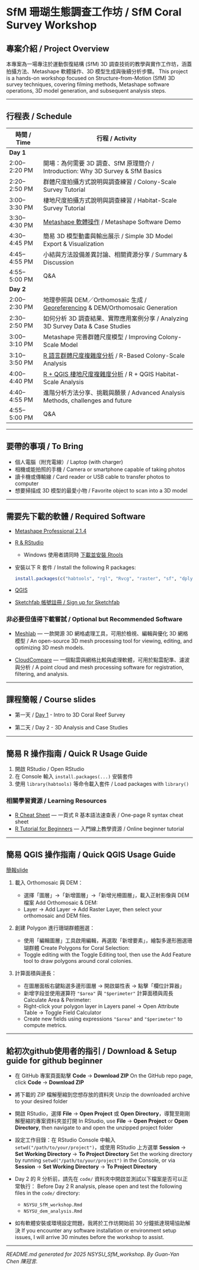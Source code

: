 # SfM 珊瑚生態調查工作坊 / SfM Coral Survey Workshop

## 專案介紹 / Project Overview

本專案為一場專注於運動恢復結構 (SfM) 3D 調查技術的教學與實作工作坊，涵蓋拍攝方法、Metashape 軟體操作、3D 模型生成與後續分析步驟。
This project is a hands-on workshop focused on Structure-from-Motion (SfM) 3D survey techniques, covering filming methods, Metashape software operations, 3D model generation, and subsequent analysis steps.

---

## 行程表 / Schedule

| 時間 / Time    | 行程 / Activity                                                                                          |
| ------------ | ------------------------------------------------------------------------------------------------------ |
| **Day 1**    |                                                                                                        |
| 2:00–2:20 PM | 開場：為何需要 3D 調查、SfM 原理簡介 / Introduction: Why 3D Survey & SfM Basics                 |
| 2:20–2:50 PM | 群體尺度拍攝方式說明與調查練習 / Colony-Scale Survey Tutorial                       |
| 3:00–3:30 PM | 棲地尺度拍攝方式說明與調查練習 / Habitat-Scale Survey Tutorial                         |
| 3:30–4:30 PM | [Metashape 軟體操作](docs/NSYSU-MetashapeSOP-2505.pdf) / Metashape Software Demo                            |
| 4:30–4:45 PM | 簡易 3D 模型動畫與輸出展示 / Simple 3D Model Export & Visualization                     |
| 4:45–4:55 PM | 小結與方法設備差異討論、相關資源分享 / Summary & Discussion                                                              |
| 4:55–5:00 PM | Q\&A                                                                                                   |
| **Day 2**    |                                                                                                        |
| 2:00–2:30 PM | 地理參照與 DEM／Orthomosaic 生成 / [Georeferencing](docs/NSYSU-georeference.pdf) & DEM/Orthomosaic Generation       |
| 2:30–2:50 PM | 如何分析 3D 調查結果、實際應用案例分享 / Analyzing 3D Survey Data & Case Studies |
| 3:00–3:10 PM | Metashape 完善群體尺度模型 / Improving Colony-Scale Model                   |
| 3:10–3:50 PM | [R 語言群體尺度複雜度分析](code/NSYSU_SfM_workshop.md) / R-Based Colony-Scale Analysis                     |
| 4:00–4:40 PM | [R + QGIS 棲地尺度複雜度分析](code/NSYSU_dem_analysis.md) / R + QGIS Habitat-Scale Analysis                 |
| 4:40–4:55 PM | 進階分析方法分享、挑戰與願景 / Advanced Analysis Methods, challenges and future                                                                   |
| 4:55–5:00 PM | Q\&A                                                                                                   |

---

## 要帶的事項 / To Bring

* 個人電腦（附充電線）/ Laptop (with charger)
* 相機或能拍照的手機 / Camera or smartphone capable of taking photos
* 讀卡機或傳輸線 / Card reader or USB cable to transfer photos to computer
* 想要掃描成 3D 模型的最愛小物 / Favorite object to scan into a 3D model

---

## 需要先下載的軟體 / Required Software

* [Metashape Professional 2.1.4](https://www.agisoft.com/downloads/installer/)
* [R & RStudio](https://posit.co/download/rstudio-desktop/)

  * Windows 使用者請同時 [下載並安裝 Rtools](https://cran.r-project.org/bin/windows/Rtools/)
* 安裝以下 R 套件 / Install the following R packages:

  ```r
  install.packages(c("habtools", "rgl", "Rvcg", "raster", "sf", "dplyr", "ggplot2"))
  ```
* [QGIS](https://qgis.org/en/site/forusers/download.html)
* [Sketchfab 帳號註冊 / Sign up for Sketchfab](https://sketchfab.com/signup)

### 非必要但值得下載嘗試 / Optional but Recommended Software

* [Meshlab](https://www.meshlab.net/) — 一款開源 3D 網格處理工具，可用於檢視、編輯與優化 3D 網格模型 / An open-source 3D mesh processing tool for viewing, editing, and optimizing 3D mesh models.

* [CloudCompare](https://www.danielgm.net/cc/) — 一個點雲與網格比較與處理軟體，可用於點雲配準、濾波與分析 / A point cloud and mesh processing software for registration, filtering, and analysis.

---

## 課程簡報 / Course slides

* 第一天 / [Day 1](docs/DAY1-3Dreef_survey_intro.pdf) - Intro to 3D Coral Reef Survey

* 第二天 / Day 2 - 3D Analysis and Case Studies

---

## 簡易 R 操作指南 / Quick R Usage Guide

1. 開啟 RStudio / Open RStudio
2. 在 Console 輸入 `install.packages(...)` 安裝套件
3. 使用 `library(habtools)` 等命令載入套件 / Load packages with `library()`

### 相關學習資源 / Learning Resources

* [R Cheat Sheet](https://iqss.github.io/dss-workshops/R/Rintro/base-r-cheat-sheet.pdf) — 一頁式 R 基本語法速查表 / One-page R syntax cheat sheet
* [R Tutorial for Beginners](https://www.w3schools.com/r/default.asp) — 入門線上教學資源 / Online beginner tutorial

---

## 簡易 QGIS 操作指南 / Quick QGIS Usage Guide

[簡報slide](docs/NSYSU-QGIS-guide.pdf)

1. 載入 Orthomosaic 與 DEM：

   * 選擇「圖層」→「新增圖層」→「新增光柵圖層」，載入正射影像與 DEM 檔案
     Add Orthomosaic & DEM:
   * Layer → Add Layer → Add Raster Layer, then select your orthomosaic and DEM files.

2. 創建 Polygon 進行珊瑚群體圈選：

   * 使用「編輯圖層」工具啟用編輯，再選取「新增要素」，繪製多邊形圈選珊瑚群體
     Create Polygons for Coral Selection:
   * Toggle editing with the Toggle Editing tool, then use the Add Feature tool to draw polygons around coral colonies.

3. 計算面積與邊長：

   * 在圖層面板右鍵點選多邊形圖層 → 開啟屬性表 → 點擊「欄位計算器」
   * 新增字段並使用運算符 `"$area"` 與 `"$perimeter"` 計算面積與周長
     Calculate Area & Perimeter:
   * Right-click your polygon layer in Layers panel → Open Attribute Table → Toggle Field Calculator
   * Create new fields using expressions `"$area"` and `"$perimeter"` to compute metrics.

---

## 給初次github使用者的指引 / Download & Setup guide for github beginner

* 在 GitHub 專案頁面點擊 **Code** → **Download ZIP**
  On the GitHub repo page, click **Code** → **Download ZIP**

* 將下載的 ZIP 檔解壓縮到您想存放的資料夾
  Unzip the downloaded archive to your desired folder

* 開啟 RStudio，選擇 **File** → **Open Project** 或 **Open Directory**，導覽至剛剛解壓縮的專案資料夾並打開
  In RStudio, use **File** → **Open Project** or **Open Directory**, then navigate to and open the unzipped project folder

* 設定工作目錄：在 RStudio Console 中輸入 `setwd("/path/to/your/project")`，或使用 RStudio 上方選單 **Session** → **Set Working Directory** → **To Project Directory**
  Set the working directory by running `setwd("/path/to/your/project")` in the Console, or via **Session** → **Set Working Directory** → **To Project Directory**

* Day 2 的 R 分析前，請先在 `code/` 資料夾中開啟並測試以下檔案是否可以正常執行：
  Before Day 2 R analysis, please open and test the following files in the `code/` directory:

  * `NSYSU_SfM_workshop.Rmd`
  * `NSYSU_dem_analysis.Rmd`

* 如有軟體安裝或環境設定問題，我將於工作坊開始前 30 分鐘抵達現場協助解決
  If you encounter any software installation or environment setup issues, I will arrive 30 minutes before the workshop to assist.



---


*README.md generated for 2025 NSYSU\_SfM\_workshop. By Guan-Yan Chen 陳冠言.*
